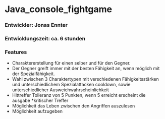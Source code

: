 # Java_console_fightgame
### Entwickler: Jonas Ennter
### Entwicklungszeit: ca. 6 stunden

### Features
- Charaktererstellung für einen selber und für den Gegner. 
- Der Gegner greift immer mit der besten Fähigkeit an, wenn möglich mit der Spezialfähigkeit.
- Wahl zwischen 3 Charaktertypen mit verschiedenen Fähigkeitsstärken und unterschiedlichem Spezialattacken cooldown, sowie unterschiedlicher Ausweichwahrscheinlichkeit
- Hittreffer Tolleranz von 5 Punkten, wenn 5 erreicht erscheint die ausgabe *kritischer Treffer
- Möglichkeit das Leben zwischen den Angriffen auszulesen
- Möglichkeit aufzugeben
